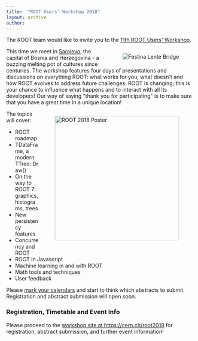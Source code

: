 ```yaml
---
title:  "ROOT Users' Workshop 2018"
layout: archive
author:
---
```


<p>The ROOT team would like to invite you to the <a href="https://cern.ch/root2018">11th ROOT Users' Workshop</a>.</p>

<p><a href="https://cern.ch/root2018"><img style="float:right; padding:1em 3em !important;" alt="Festina Lente Bridge" src="/sites/d35c7d8c.web.cern.ch/files/Festina_Lente_Bridge_jpg-cut-2-scaled_0.jpeg"/></a>
This time we meet in <a href="http://visitsarajevo.ba/?lang=en">Sarajevo</a>, the capital of Bosnia and Herzegovina -
a buzzing melting pot of cultures since centuries.
The workshop features four days of presentations and discussions on everything ROOT:
what works for you, what doesn't and how ROOT evolves to address future challenges.
ROOT is changing; this is your chance to influence what happens and to interact with all its developers!
Our way of saying "thank you for participating" is to make sure that you have a great time in a unique location!</p>

<p style="clear:both">
<a href="http://root.cern.ch/files/ROOT_poster_2018.pdf"><img style="float:right; padding:1em 3em !important;width:332px" alt="ROOT 2018 Poster" src="/sites/d35c7d8c.web.cern.ch/files/ROOT_poster_2018_scaled.png"/></a>
The topics will cover:</p>
<ul>
<li>ROOT roadmap</li>
<li>TDataFrame, a modern TTree::Draw()</li>
<li>On the way to ROOT 7: graphics, histograms, trees</li>
<li>New persistency features</li>
<li>Concurrency and ROOT</li>
<li>ROOT in Javascript</li>
<li>Machine learning in and with ROOT</li>
<li>Math tools and techniques</li>
<li>User feedback</li>
</ul>

<p>Please <a href="https://indico.cern.ch/export/event/697389.ics">mark your calendars</a>
and start to think which abstracts to submit.
Registration and abstract submission will open soon.</p>

<h3>Registration, Timetable and Event Info</h3>
<p>Please proceed to the <a href="https://cern.ch/root2018">workshop site at https://cern.ch/root2018</a>
for registration, abstract submission, and further event information!</p>